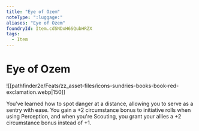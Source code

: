 ```yaml
---
title: "Eye of Ozem"
noteType: ":luggage:"
aliases: "Eye of Ozem"
foundryId: Item.cdSNDxH6SQubHRZX
tags:
  - Item
---
```


# Eye of Ozem
![[pathfinder2e/Feats/zz_asset-files/icons-sundries-books-book-red-exclamation.webp|150]]

You've learned how to spot danger at a distance, allowing you to serve as a sentry with ease. You gain a +2 circumstance bonus to initiative rolls when using Perception, and when you're Scouting, you grant your allies a +2 circumstance bonus instead of +1.
